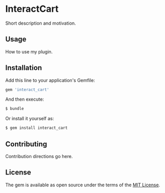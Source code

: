 # InteractCart
Short description and motivation.

## Usage
How to use my plugin.

## Installation
Add this line to your application's Gemfile:

```ruby
gem 'interact_cart'
```

And then execute:
```bash
$ bundle
```

Or install it yourself as:
```bash
$ gem install interact_cart
```

## Contributing
Contribution directions go here.

## License
The gem is available as open source under the terms of the [MIT License](http://opensource.org/licenses/MIT).

